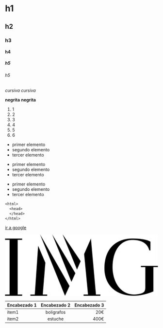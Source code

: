 # h1
## h2
### h3
#### h4
##### h5
###### h5

*cursiva*
_cursiva_

**negrita**
__negrita__

1. 1
2. 2
3. 3
4. 4
5. 5
6. 6

* primer elemento
* segundo elemento
* tercer elemento

- primer elemento
- segundo elemento 
- tercer elemento

+ primer elemento
+ segundo elemento
+ tercer elemento

````
<html>
  <head>
  </head>
</html>
````

[ir a google](https://www.google.com "Haz click para acceder")

![image](IMG_logo_(2017).svg) 

| Encabezado 1 | Encabezado 2 | Encabezado 3 | 
| - | :-: | -: |
| item1 | boligrafos | 20€ |
| item2 | estuche | 400€ |

